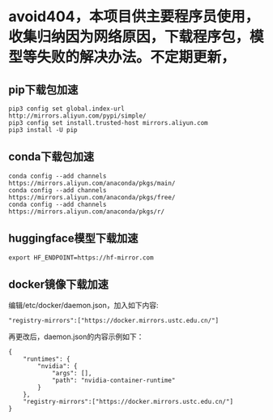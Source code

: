 # avoid404，本项目供主要程序员使用，收集归纳因为网络原因，下载程序包，模型等失败的解决办法。不定期更新，
## pip下载包加速
```
pip3 config set global.index-url http://mirrors.aliyun.com/pypi/simple/
pip3 config set install.trusted-host mirrors.aliyun.com
pip3 install -U pip
```

## conda下载包加速
```
conda config --add channels https://mirrors.aliyun.com/anaconda/pkgs/main/
conda config --add channels https://mirrors.aliyun.com/anaconda/pkgs/free/
conda config --add channels https://mirrors.aliyun.com/anaconda/pkgs/r/
```

## huggingface模型下载加速
```
export HF_ENDPOINT=https://hf-mirror.com
```

## docker镜像下载加速
编辑/etc/docker/daemon.json，加入如下内容:
```
"registry-mirrors":["https://docker.mirrors.ustc.edu.cn/"]
```
再更改后，daemon.json的内容示例如下：
```
{
    "runtimes": {
        "nvidia": {
            "args": [],
            "path": "nvidia-container-runtime"
        }
    },
    "registry-mirrors":["https://docker.mirrors.ustc.edu.cn/"]
}
```
